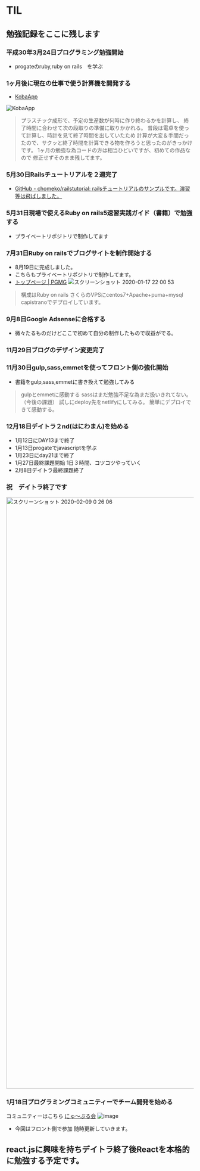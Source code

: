 # TIL

## 勉強記録をここに残します
### 平成30年3月24日プログラミング勉強開始
- progateのruby,ruby on rails　を学ぶ


### 1ヶ月後に現在の仕事で使う計算機を開発する
- [KobaApp](https://keisanki.herokuapp.com/)

![KobaApp](https://user-images.githubusercontent.com/51746464/72613564-3b788d80-3973-11ea-8a11-d7a7f5038cae.png)

>プラスチック成形で、予定の生産数が何時に作り終わるかを計算し、
>終了時間に合わせて次の段取りの準備に取りかかれる。
>普段は電卓を使って計算し、時計を見て終了時間を出していたため
>計算が大変＆手間だったので、サクッと終了時間を計算できる物を作ろうと思ったのがきっかけです。
>1ヶ月の勉強な為コードの方は相当ひどいですが、初めての作品なので
>修正せずそのまま残してます。

### 5月30日Railsチュートリアルを２週完了
- [GitHub - chomeko/railstutorial: railsチュートリアルのサンプルです。演習等は飛ばしました。](https://github.com/chomeko/railstutorial)

### 5月31日現場で使えるRuby on rails5速習実践ガイド（書籍）で勉強する
- プライベートリポジトリで制作してます

### 7月31日Ruby on railsでブログサイトを制作開始する
- 8月19日に完成しました。
- こちらもプライベートリポジトリで制作してます。
- [トップページ \| PGMG](https://pgmg-rails.com/)
![スクリーンショット 2020-01-17 22 00 53](https://user-images.githubusercontent.com/51746464/72614162-e8073f00-3974-11ea-9fce-1bb97cc6ee40.png)
>構成はRuby on rails
>さくらのVPSにcentos7+Apache+puma+mysql
>capistranoでデプロイしています。

### 9月8日Google Adsenseに合格する
- 微々たるものだけどここで初めて自分の制作したもので収益がでる。

### 11月29日ブログのデザイン変更完了

### 11月30日gulp,sass,emmetを使ってフロント側の強化開始
- 書籍をgulp,sass,emmetに書き換えて勉強してみる
>gulpとemmetに感動する
>sassはまだ勉強不足な為まだ扱いきれてない。（今後の課題）
>試しにdeploy先をnetlifyにしてみる。
>簡単にデプロイできて感動する。

### 12月18日デイトラ２nd(はにわまん)を始める
- 1月12日にDAY13まで終了
- 1月13日progateでjavascriptを学ぶ
- 1月23日にday21まで終了
- 1月27日最終課題開始
1日３時間、コツコツやっていく
- 2月8日デイトラ最終課題終了
### 祝　デイトラ終了です
<img width="1588" alt="スクリーンショット 2020-02-09 0 26 06" src="https://user-images.githubusercontent.com/51746464/74087940-34f1b780-4ad4-11ea-87bf-d4fffccef564.png">

### 1月18日プログラミングコミュニティーでチーム開発を始める
コミュニティーはこちら
[にゅ〜ぶる会](https://newburukai.github.io/)
![image](https://user-images.githubusercontent.com/51746464/72660773-a8dcfa80-3a15-11ea-8435-c46e40a3469a.png)

- 今回はフロント側で参加
随時更新していきます。

## react.jsに興味を持ちデイトラ終了後Reactを本格的に勉強する予定です。

